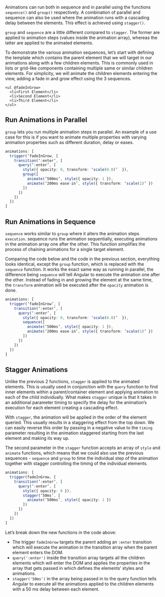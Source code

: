 Animations can run both in sequence and in parallel using the functions `sequence()` and `group()` respectively. A combination of parallel and sequence can also be used where the animation runs with a cascading delay between the elements. This effect is achieved using `stagger()`.

`group` and `sequence` are a little different compared to `stagger`. The former are applied to animation steps (values inside the animation array), whereas the latter are applied to the animated elements.

To demonstrate the various animation sequences, let’s start with defining the template which contains the parent element that we will target in our animations along with a few children elements. This is commonly used in lists or grid-like components containing multiple same or similar children elements. For simplicity, we will animate the children elements entering the view, adding a fade in and grow effect using the 3 sequences.

```markup
<ul @fadeInGrow>
  <li>First Element</li>
  <li>Second Element</li>
  <li>Third Element</li>
</ul>
```

## Run Animations in Parallel

`group` lets you run multiple animation steps in parallel. An example of a use case for this is if you want to animate multiple properties with varying animation properties such as different duration, delay or eases.

```typescript
animations: [
  trigger(‘fadeInGrow, [
    transition(‘:enter’, [
      query(‘:enter’, [
        style({ opacity: 0, transform: ‘scale(0.8)’  }),
        group([
          animate(‘500ms’, style({ opacity: 1 }),
          animate(‘200ms ease-in’, style({ transform: ‘scale(1)’ })
        ])
      ])
    ])
  ])
]
```

## Run Animations in Sequence

`sequence` works similar to `group` where it alters the animation steps `execution`. sequence runs the animation sequentially, executing animations in the animation array one after the other. This function simplifies the process of chaining animations for a single target element.

Comparing the code below and the code in the previous section, everything looks identical, except the `group` function, which is replaced with the `sequence` function. It works the exact same way as running in parallel, the difference being `sequence` will tell Angular to execute the animation one after the other. Instead of fading in and growing the element at the same time, the `transform` animation will be executed after the `opacity` animation is done.

```typescript
animations: [
  trigger(‘fadeInGrow’, [
    transition(‘:enter’, [
      query(‘:enter’, [
        style({ opacity: 0, transform: ‘scale(0.8)’  }),
        sequence([
          animate(‘500ms’, style({ opacity: 1 }),
          animate(‘200ms ease-in’, style({ transform: ‘scale(1)’ })
        ])
      ])
    ])
  ])
]
```

## Stagger Animations

Unlike the previous 2 functions, `stagger` is applied to the animated elements. This is usually used in conjunction with the `query` function to find inner elements within a parent/container element and applying animation to each of the child individually. What makes `stagger` unique is that it takes in an additional parameter timing to specify the delay for the animation’s execution for each element creating a cascading effect.

With `stagger`, the animation will be applied in the order of the element queried. This usually results in a staggering effect from the top down. We can easily reverse this order by passing in a negative value to the `timing` parameter resulting in the animation staggered starting from the last element and making its way up.

The second parameter in the `stagger` function accepts an array of `style` and `animate` functions, which means that we could also use the previous sequences - `sequence` and `group` to time the individual step of the animation together with stagger controlling the timing of the individual elements.

```typescript
animations: [
  trigger(fadeInGrow, [
    transition(‘:enter’, [
      query(‘:enter’, [
        style({ opacity: 0 }),
        stagger(‘50ms’, [
          animate(‘500ms’, style({ opacity: 1 })
        ])
      ])
    ])
  ])
]
```

Let’s break down the new functions in the code above:

- The trigger `fadeInGrow` targets the parent adding an `:enter` transition which will execute the animation in the transition array when the parent element enters the DOM.
- `query(':enter')` inside the transition array targets all the children elements which will enter the DOM and applies the properties in the array that gets passed in which defines the elements’ styles and animations.
- `stagger('50ms')` in the array being passed in to the query function tells Angular to execute all the animations applied to the children elements with a 50 ms delay between each element.

